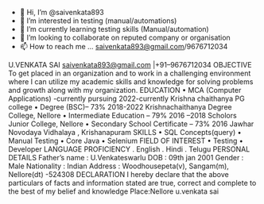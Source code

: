 - 👋 Hi, I’m @saivenkata893
- 👀 I’m interested in testing (manual/automations)
- 🌱 I’m currently learning testing skills (Manual/automation)
- 💞️ I’m looking to collaborate on reputed company or organisation 
- 📫 How to reach me ... saivenkata893@gmail.com/9676712034

<!---
saivenkata893/saivenkata893 is a ✨ special ✨ repository because its `README.md` (this file) appears on your GitHub profile.
You can click the Preview link to take a look at your changes.
--->
U.VENKATA SAI
saivenkata893@gmail.com |+91–9676712034
OBJECTIVE
To get placed in an organization and to work in a challenging environment where I can utilize my academic 
skills and knowledge for solving problems and growth along with my organization.
EDUCATION
• MCA (Computer Applications) -currently pursuing 2022-currently
Krishna chaithanya PG college
• Degree (BSC)– 73% 2018-2022
Krishnachaithanya Degree College, Nellore
• Intermediate Education – 79% 2016 –2018
Scholors Junior College, Nellore
• Secondary School Certificate – 73% 2016
Jawhar Novodaya Vidhalaya , Krishanapuram
SKILLS
• SQL Concepts(query)
• Manual Testing
• Core Java
• Selenium
FIELD OF INTEREST
• Testing
• Developer
LANGUAGE PROFICIENCY
 . English
 . Hindi
 . Telugu
PERSONAL DETAILS
Father’s name : U.Venkateswarlu
DOB : 09th jan 2001
Gender : Male
Nationality : Indian
Address : Woodhousepeta(v), Sangam(m), Nellore(dt) -524308
DECLARATION
I hereby declare that the above particulars of facts and information stated are true, correct and complete to 
the best of my belief and knowledge
Place:Nellore u.venkata sai
